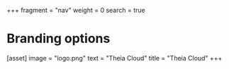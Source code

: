 +++
fragment = "nav"
weight = 0
search = true

# Branding options
[asset]
  image = "logo.png"
  text = "Theia Cloud"
  title = "Theia Cloud"
+++
